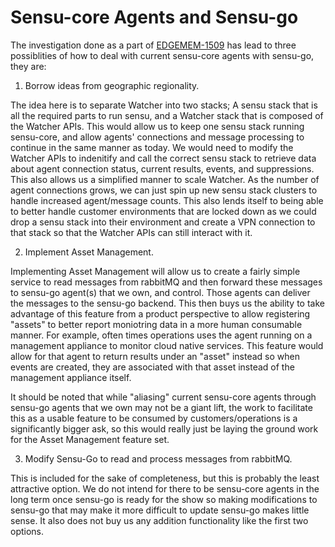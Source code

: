 # Sensu-core Agents and Sensu-go

The investigation done as a part of [EDGEMEM-1509](https://ctl.atlassian.net/browse/EDGEMEM-1509) has lead to three possiblities of how to deal with current sensu-core agents with sensu-go, they are:

1. Borrow ideas from geographic regionality.

The idea here is to separate Watcher into two stacks; A sensu stack that is all the required parts to run sensu, and a Watcher stack that is composed of the Watcher APIs. This would allow us to keep one sensu stack running sensu-core, and allow agents' connections and message processing to continue in the same manner as today. We would need to modify the Watcher APIs to indenitify and call the correct sensu stack to retrieve data about agent connection status, current results, events, and suppressions. This also allows us a simplified manner to scale Watcher. As the number of agent connections grows, we can just spin up new sensu stack clusters to handle increased agent/message counts. This also lends itself to being able to better handle customer environments that are locked down as we could drop a sensu stack into their environment and create a VPN connection to that stack so that the Watcher APIs can still interact with it.

2. Implement Asset Management.

Implementing Asset Management will allow us to create a fairly simple service to read messages from rabbitMQ and then forward these messages to sensu-go agent(s) that we own, and control. Those agents can deliver the messages to the sensu-go backend. This then buys us the ability to take advantage of this feature from a product perspective to allow registering "assets" to better report moniotring data in a more human consumable manner. For example, often times operations uses the agent running on a management appliance to monitor cloud native services. This feature would allow for that agent to return results under an "asset" instead so when events are created, they are associated with that asset instead of the management appliance itself.

It should be noted that while "aliasing" current sensu-core agents through sensu-go agents that we own may not be a giant lift, the work to facilitate this as a usable feature to be consumed by customers/operations is a significantly bigger ask, so this would really just be laying the ground work for the Asset Management feature set.

3. Modify Sensu-Go to read and process messages from rabbitMQ.

This is included for the sake of completeness, but this is probably the least attractive option. We do not intend for there to be sensu-core agents in the long term once sensu-go is ready for the show so making modifications to sensu-go that may make it more difficult to update sensu-go makes little sense. It also does not buy us any addition functionality like the first two options.
